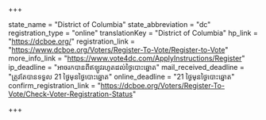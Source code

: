 +++

state_name = "District of Columbia"
state_abbreviation = "dc"
registration_type = "online"
translationKey = "District of Columbia"
hp_link = "https://dcboe.org/"
registration_link = "https://www.dcboe.org/Voters/Register-To-Vote/Register-to-Vote"
more_info_link = "https://www.vote4dc.com/ApplyInstructions/Register"
ip_deadline = "អាចរកបានពីឥឡូវរហូតដល់ថ្ងៃបោះឆ្នោត"
mail_received_deadline = "ត្រូវតែបានទទួល 21 ថ្ងៃមុនថ្ងៃបោះឆ្នោត"
online_deadline = "21 ថ្ងៃមុនថ្ងៃបោះឆ្នោត"
confirm_registration_link = "https://dcboe.org/Voters/Register-To-Vote/Check-Voter-Registration-Status"

+++